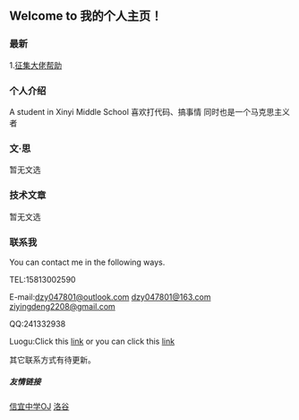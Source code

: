 ## Welcome to 我的个人主页！
### 最新
1.[征集大佬帮助](https://www.luogu.com.cn/blog/Marxistdzy/zheng-ji-tai-lao-bang-zhu)

### 个人介绍
A student in Xinyi Middle School
喜欢打代码、搞事情
同时也是一个马克思主义者

### 文·思
暂无文选

### 技术文章
暂无文选

### 联系我
You can contact me in the following ways.

TEL:15813002590

E-mail:dzy047801@outlook.com
       dzy047801@163.com
       ziyingdeng2208@gmail.com

QQ:241332938

Luogu:Click this [link](https://www.luogu.com.cn/user/578241)
or you can click this [link](https://www.luogu.com.cn/blog/Marxistdzy/)

其它联系方式有待更新。

##### 友情链接
[信宜中学OJ](http://175.178.85.68)
[洛谷](https://www.luogu.com.cn)
